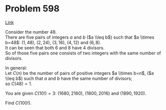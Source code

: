 # Problem 598

[Link](https://projecteuler.net/problem=598)

Consider the number $48$.  
There are five pairs of integers $a$ and $b$ ($a \\leq b$) such that $a \\times b=48$: $(1,48)$, $(2,24)$, $(3,16)$, $(4,12)$ and $(6,8)$.  
It can be seen that both $6$ and $8$ have $4$ divisors.  
So of those five pairs one consists of two integers with the same number of divisors.

In general:  
Let $C(n)$ be the number of pairs of positive integers $a \\times b=n$, ($a \\leq b$) such that $a$ and $b$ have the same number of divisors;  
so $C(48)=1$. 

You are given $C(10!)=3$: $(1680, 2160)$, $(1800, 2016)$ and $(1890,1920)$.

Find $C(100!)$.